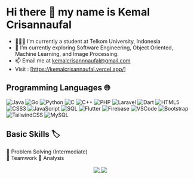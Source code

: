 # Hi there 👋 my name is Kemal Crisannaufal

- 👨🏽‍💻 I’m currently a student at Telkom University, Indonesia
- 🌱 I’m currently exploring Software Engineering, Object Oriented, Machine Learning, and Image Processing. 
- 📫 Email me at [kemalcrisannnaufal@gmail.com](mailto:kemalcrisannnaufal@gmail.com)
- Visit : [https://kemalcrisannaufal.vercel.app/]

## Programming Languages 🌐

![Java](https://img.shields.io/badge/Java-ED8B00?style=flat-square&logo=java&logoColor=white)
![Go](https://img.shields.io/badge/Go-00ADD8?style=flat-square&logo=go&logoColor=white)
![Python](https://img.shields.io/badge/Python-3776AB?style=flat-square&logo=python&logoColor=white)
![C](https://img.shields.io/badge/C-00599C?style=flat-square&logo=c&logoColor=white)
![C++](https://img.shields.io/badge/C++-00599C?style=flat-square&logo=cplusplus&logoColor=white)
![PHP](https://img.shields.io/badge/PHP-777BB4?style=flat-square&logo=php&logoColor=white)
![Laravel](https://img.shields.io/badge/Laravel-FF2D20?style=flat-square&logo=laravel&logoColor=white)
![Dart](https://img.shields.io/badge/Dart-0175C2?style=flat-square&logo=dart&logoColor=white)
![HTML5](https://img.shields.io/badge/HTML5-E34F26?style=flat-square&logo=html5&logoColor=white)
![CSS3](https://img.shields.io/badge/CSS3-1572B6?style=flat-square&logo=css3&logoColor=white)
![JavaScript](https://img.shields.io/badge/JavaScript-F7DF1E?style=flat-square&logo=javascript&logoColor=black)
![SQL](https://img.shields.io/badge/SQL-4479A1?style=flat-square&logo=sql&logoColor=white)
![Flutter](https://img.shields.io/badge/Flutter-02569B?style=flat-square&logo=flutter&logoColor=white)
![Firebase](https://img.shields.io/badge/Firebase-FFCA28?style=flat-square&logo=firebase&logoColor=black)
![VSCode](https://img.shields.io/badge/VSCode-007ACC?style=flat-square&logo=visual-studio-code&logoColor=white)
![Bootstrap](https://img.shields.io/badge/Bootstrap-7952B3?style=flat-square&logo=bootstrap&logoColor=white)
![TailwindCSS](https://img.shields.io/badge/Tailwind_CSS-06B6D4?style=flat-square&logo=tailwind-css&logoColor=white)
![MySQL](https://img.shields.io/badge/MySQL-4479A1?style=flat-square&logo=mysql&logoColor=white)


## Basic Skills 🏷️
 📌 Problem Solving (Intermediate)  
 📌 Teamwork
 📌 Analysis
 
<p align="center">
  <a href="https://github.com/kemalcrisannaufal">
    <img align="center" src="https://github-readme-stats.vercel.app/api?username=kemalcrisannaufal&show_icons=true&theme=radical" />
  </a>
  <a href="https://github.com/kemalcrisannaufal">
    <img align="center" src="https://github-readme-stats.vercel.app/api/top-langs/?username=kemalcrisannaufal&layout=compact" />
  </a>
</p>


